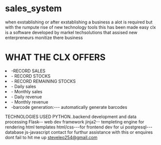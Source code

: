 # sales_system
when exstablishing or after exstablishing a business a  alot is required but with the rumpute rise of new technology tools this has been made easy
clx is a software developed by markel techsolutions that assised new enterpreneurs monitize there business <br>
   <H1> WHAT THE CLX OFFERS </H1>
    <li>-RECORD SALES</li> 
    <li>- RECORD STOCKS</li>
    <li>- RECORD REMAINING STOCKS</li>
    <li>- Daily sales</li>
    <li>- Monthly sales</li>
    <li>- Daily revenue </li>
    <li>- Monthly revenue</li>
    <li>-barcode generation:--- automatically generate barcodes</li>
    
TECHNOLOGIES USED
PYTHON..backend development and data processing
Flask-- web dev framework
jinja2-- templeting engine for rendering html templates
html/css---for frontend dev for ui
postgresql---database
js-javascript
contact
for furthur assistance with this or enquires dont fail to hit me up 
steveleo254@gmail.com
